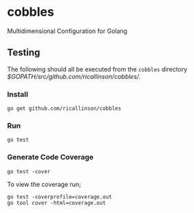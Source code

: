 cobbles
=======

Multidimensional Configuration for Golang

## Testing

The following should all be executed from the `cobbles` directory _$GOPATH/src/github.com/ricallinson/cobbles/_.

### Install

    go get github.com/ricallinson/cobbles

### Run

    go test

### Generate Code Coverage

    go test -cover

To view the coverage run;
    
    go test -coverprofile=coverage.out
    go tool cover -html=coverage.out